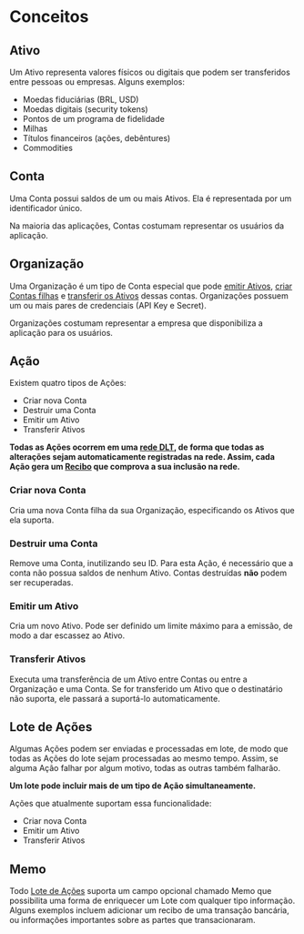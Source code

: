 # Conceitos


## Ativo

Um Ativo representa valores físicos ou digitais que podem ser transferidos entre pessoas ou empresas. Alguns exemplos:

- Moedas fiduciárias (BRL, USD)
- Moedas digitais (security tokens)
- Pontos de um programa de fidelidade
- Milhas
- Títulos financeiros (ações, debêntures)
- Commodities

## Conta

Uma Conta possui saldos de um ou mais Ativos. Ela é representada por um identificador único.

Na maioria das aplicações, Contas costumam representar os usuários da aplicação.

## Organização

Uma Organização é um tipo de Conta especial que pode [emitir Ativos](#emitir-um-ativo), [criar Contas filhas](#criar-nova-conta) e [transferir os Ativos](#transferir-ativos) dessas contas.
Organizações possuem um ou mais pares de credenciais (API Key e Secret).

Organizações costumam representar a empresa que disponibiliza a aplicação para os usuários.

## Ação

Existem quatro tipos de Ações:

- Criar nova Conta
- Destruir uma Conta
- Emitir um Ativo
- Transferir Ativos

**Todas as Ações ocorrem em uma [rede DLT](#redes-dlt), de forma que todas as alterações sejam automaticamente registradas na rede. Assim, cada Ação gera um [Recibo](#receipt) que comprova a sua inclusão na rede.**

### Criar nova Conta

Cria uma nova Conta filha da sua Organização, especificando os Ativos que ela suporta.

### Destruir uma Conta

Remove uma Conta, inutilizando seu ID. Para esta Ação, é necessário que a conta não possua saldos de nenhum Ativo. Contas destruídas **não** podem ser recuperadas.

### Emitir um Ativo

Cria um novo Ativo. Pode ser definido um limite máximo para a emissão, de modo a dar escassez ao Ativo.

### Transferir Ativos

Executa uma transferência de um Ativo entre Contas ou entre a Organização e uma Conta. Se for transferido um Ativo que o destinatário não suporta, ele passará a suportá-lo automaticamente.

## Lote de Ações

Algumas Ações podem ser enviadas e processadas em lote, de modo que todas as Ações do lote sejam processadas ao mesmo tempo. Assim, se alguma Ação falhar por algum motivo, todas as outras também falharão.

**Um lote pode incluir mais de um tipo de Ação simultaneamente.**

Ações que atualmente suportam essa funcionalidade:

- Criar nova Conta
- Emitir um Ativo
- Transferir Ativos

## Memo

Todo [Lote de Ações](#lote-de-acoes) suporta um campo opcional chamado Memo que possibilita uma forma de enriquecer um Lote com qualquer tipo informação. Alguns exemplos incluem adicionar um recibo de uma transação bancária, ou informações importantes sobre as partes que transacionaram. 
